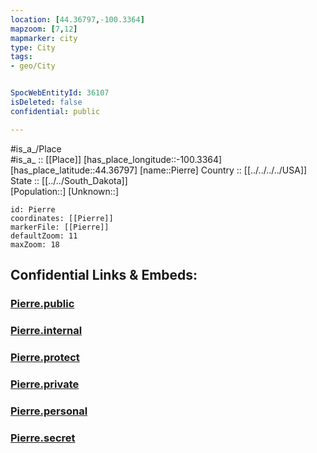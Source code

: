 ```yaml
---
location: [44.36797,-100.3364] 
mapzoom: [7,12] 
mapmarker: city 
type: City
tags:
- geo/City


SpocWebEntityId: 36107
isDeleted: false
confidential: public

---
```

#is_a_/Place  
#is_a_ :: [[Place]] 
[has_place_longitude::-100.3364] 
[has_place_latitude::44.36797] 
[name::Pierre] 
Country :: [[../../../../USA]]  
State :: [[../../South_Dakota]]  
[Population::] 
[Unknown::] 


```leaflet
id: Pierre
coordinates: [[Pierre]] 
markerFile: [[Pierre]] 
defaultZoom: 11 
maxZoom: 18
```


## Confidential Links & Embeds: 

### [Pierre.public](/_public/\Earth\Continent\America~North\USA\USA~Central\South_Dakota\counties~South_Dakota\Hughes,County\cities~HughesPierre.public.md) 

### [Pierre.internal](/_internal/\Earth\Continent\America~North\USA\USA~Central\South_Dakota\counties~South_Dakota\Hughes,County\cities~HughesPierre.internal.md) 

### [Pierre.protect](/_protect/\Earth\Continent\America~North\USA\USA~Central\South_Dakota\counties~South_Dakota\Hughes,County\cities~HughesPierre.protect.md) 

### [Pierre.private](/_private/\Earth\Continent\America~North\USA\USA~Central\South_Dakota\counties~South_Dakota\Hughes,County\cities~HughesPierre.private.md) 

### [Pierre.personal](/_personal/\Earth\Continent\America~North\USA\USA~Central\South_Dakota\counties~South_Dakota\Hughes,County\cities~HughesPierre.personal.md) 

### [Pierre.secret](/_secret/\Earth\Continent\America~North\USA\USA~Central\South_Dakota\counties~South_Dakota\Hughes,County\cities~HughesPierre.secret.md)


